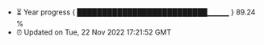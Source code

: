 - ⏳ Year progress { ██████████████████████████▁▁▁▁ } 89.24 %
- ⏰ Updated on Tue, 22 Nov 2022 17:21:52 GMT

